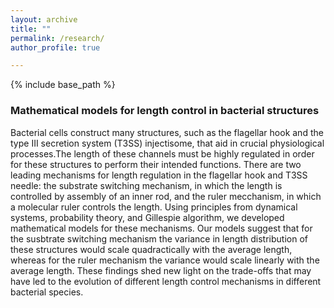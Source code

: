 ```yaml
---
layout: archive
title: ""
permalink: /research/
author_profile: true

---
```


{% include base_path %}

### Mathematical models for length control in bacterial structures

Bacterial cells construct many structures, such as the flagellar hook and the type III secretion system (T3SS) injectisome, that aid in crucial physiological processes.The length of these channels must be highly regulated in order for these structures to perform their intended functions. There are two leading mechanisms for length regulation in the flagellar hook and T3SS needle: the substrate switching mechanism, in which the length is controlled by assembly of an inner rod, and the ruler mecchanism, in which a molecular ruler controls the length. Using principles from dynamical systems, probability theory, and Gillespie algorithm, we developed mathematical models for these mechanisms. Our models suggest that for the susbtrate switching mechanism the variance in length distribution of these structures would scale quadractically with the average length, whereas for the ruler mechanism the variance would scale linearly with the average length. These findings shed new light on the trade-offs that may have led to the evolution of different length control mechanisms in different bacterial species.

